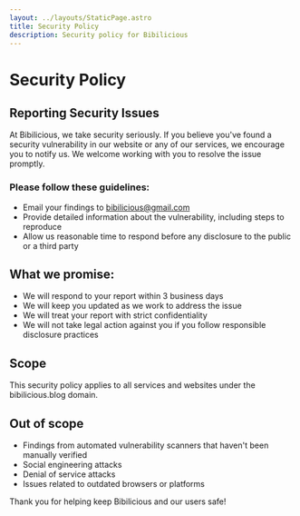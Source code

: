 ```yaml
---
layout: ../layouts/StaticPage.astro
title: Security Policy
description: Security policy for Bibilicious
---
```


# Security Policy

## Reporting Security Issues

At Bibilicious, we take security seriously. If you believe you've found a security vulnerability in our website or any of our services, we encourage you to notify us. We welcome working with you to resolve the issue promptly.

### Please follow these guidelines:

- Email your findings to [bibilicious@gmail.com](mailto:bibilicious@gmail.com)
- Provide detailed information about the vulnerability, including steps to reproduce
- Allow us reasonable time to respond before any disclosure to the public or a third party

## What we promise:

- We will respond to your report within 3 business days
- We will keep you updated as we work to address the issue
- We will treat your report with strict confidentiality
- We will not take legal action against you if you follow responsible disclosure practices

## Scope

This security policy applies to all services and websites under the bibilicious.blog domain.

## Out of scope

- Findings from automated vulnerability scanners that haven't been manually verified
- Social engineering attacks
- Denial of service attacks
- Issues related to outdated browsers or platforms

Thank you for helping keep Bibilicious and our users safe! 